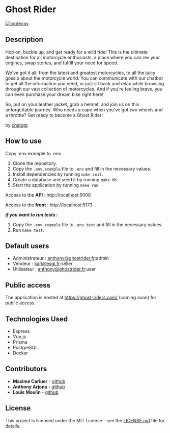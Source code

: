 # Ghost Rider

[![codecov](https://codecov.io/gh/ghost-brigade/ghost-riders/branch/master/graph/badge.svg?token=izZSSrNocB)](https://codecov.io/gh/ghost-brigade/ghost-riders)

## Description
Hop on, buckle up, and get ready for a wild ride! This is the ultimate destination for all motorcycle enthusiasts, a place where you can rev your engines, swap stories, and fulfill your need for speed.

We've got it all: from the latest and greatest motorcycles, to all the juicy gossip about the motorcycle world. You can communicate with our chatbot to get all the information you need, or just sit back and relax while browsing through our vast collection of motorcycles. And if you're feeling brave, you can even purchase your dream bike right here!

So, put on your leather jacket, grab a helmet, and join us on this unforgettable journey. Who needs a cape when you've got two wheels and a throttle? Get ready to become a Ghost Rider!

by [chatgpt](https://chat.openai.com/)

## How to use

Copy .env.example to .env

1. Clone the repository.
2. Copy the `.env.example` file to `.env` and fill in the necessary values.
3. Install dependencies by running `make init`.
4. Create a database and seed it by running `make db`.
5. Start the application by running `make run`.

Access to the **API** : http://localhost:5000

Access to the **front** : http://localhost:5173

***if you want to run tests :***
1. Copy the `.env.example` file to `.env.test` and fill in the necessary values.
2. Run `make test`.

## Default users

* Administrateur : anthony@ghostrider.fr:admin
* Vendeur : karl@esgi.fr:seller
* Utilisateur : anthony@ghostrider.fr:user

## Public access

The application is hosted at https://ghost-riders.com/ (coming soon) for public access.

## Technologies Used

* Express
* Vue.js
* Prisma
* PostgreSQL
* Docker

## Contributors

* **Maxime Carluer** - [github](https://github.com/maximecarl)
* **Anthony Arjona** - [github](https://github.com/anthonyarjona)
* **Louis Moulin** - [github](https://github.com/MoulinLouis)

## License

This project is licensed under the MIT License - see the [LICENSE.md](LICENSE.md) file for details.
